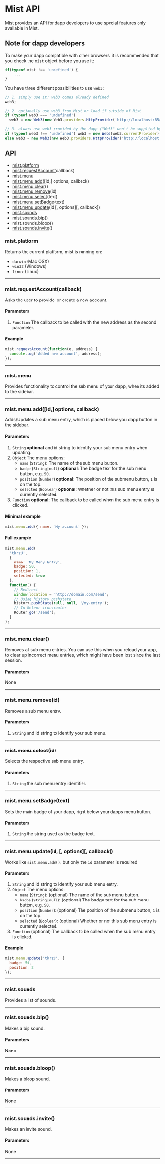 # Mist API

Mist provides an API for dapp developers to use special features only available in Mist.

## Note for dapp developers

To make your dapp compatible with other browsers, it is recommended that you check the `mist` object before you use it:

```js
if(typeof mist !== 'undefined') {
    ...
}
```

You have three different possibilities to use `web3`:

```js
// 1. simply use it: web3 comes already defined
web3;

// 2. optionally use web3 from Mist or load if outside of Mist
if (typeof web3 === 'undefined')
  web3 = new Web3(new Web3.providers.HttpProvider('http://localhost:8545'));

// 3. always use web3 provided by the dapp ("Web3" won't be supplied by Mist), but the provider from Mist
if (typeof web3 !== 'undefined') web3 = new Web3(web3.currentProvider);
else web3 = new Web3(new Web3.providers.HttpProvider('http://localhost:8545'));
```

## API

* [mist.platform](#mistplatform)
* [mist.requestAccount](#mistrequestaccountcallback)(callback)
* [mist.menu](#mistmenu)
* [mist.menu.add](#mistmenuaddid-options-callback)([id,] options, callback)
* [mist.menu.clear](#mistmenuclear)()
* [mist.menu.remove](#mistmenuremoveid)(id)
* [mist.menu.select](#mistmenuselectid)(text)
* [mist.menu.setBadge](#mistmenusetbadgetext)(text)
* [mist.menu.update](#mistmenuupdateid--options--callback)(id [, options][, callback])
* [mist.sounds](#mistsounds)
* [mist.sounds.bip](#mistsoundsbip)()
* [mist.sounds.bloop](#mistsoundsbloop)()
* [mist.sounds.invite](#mistsoundsinvite)()

### mist.platform

Returns the current platform, mist is running on:

* `darwin` (Mac OSX)
* `win32` (Windows)
* `linux` (Linux)

---

### mist.requestAccount(callback)

Asks the user to provide, or create a new account.

#### Parameters

1.  `Function` The callback to be called with the new address as the second parameter.

#### Example

```js
mist.requestAccount(function(e, address) {
  console.log('Added new account', address);
});
```

---

### mist.menu

Provides functionality to control the sub menu of your dapp, when its added to the sidebar.

---

### mist.menu.add([id,] options, callback)

Adds/Updates a sub menu entry, which is placed below you dapp button in the sidebar.

#### Parameters

1.  `String` **optional** and id string to identify your sub menu entry when updating.
2.  `Object` The menu options:
    * `name` (`String`): The name of the sub menu button.
    * `badge` (`String|null`) **optional**: The badge text for the sub menu button, e.g. `50`.
    * `position` (`Number`) **optional**: The position of the submenu button, `1` is on the top.
    * `selected` (`Boolean`) **optional**: Whether or not this sub menu entry is currently selected.
3.  `Function` **optional**: The callback to be called when the sub menu entry is clicked.

#### Minimal example

```js
mist.menu.add({ name: 'My account' });
```

#### Full example

```js
mist.menu.add(
  'tkrzU',
  {
    name: 'My Meny Entry',
    badge: 50,
    position: 1,
    selected: true
  },
  function() {
    // Redirect
    window.location = 'http://domain.com/send';
    // Using history pushstate
    history.pushState(null, null, '/my-entry');
    // In Meteor iron:router
    Router.go('/send');
  }
);
```

---

### mist.menu.clear()

Removes all sub menu entries. You can use this when you reload your app,
to clear up incorrect menu entries, which might have been lost since the last session.

#### Parameters

None

---

### mist.menu.remove(id)

Removes a sub menu entry.

#### Parameters

1.  `String` and id string to identify your sub menu.

---

### mist.menu.select(id)

Selects the respective sub menu entry.

#### Parameters

1.  `String` the sub menu entry identifier.

---

### mist.menu.setBadge(text)

Sets the main badge of your dapp, right below your dapps menu button.

#### Parameters

1.  `String` the string used as the badge text.

---

### mist.menu.update(id, [, options][, callback])

Works like `mist.menu.add()`, but only the `id` parameter is required.

#### Parameters

1.  `String` and id string to identify your sub menu entry.
2.  `Object` The menu options:
    * `name` (`String`): (optional) The name of the sub menu button.
    * `badge` (`String|null`): (optional) The badge text for the sub menu button, e.g. `50`.
    * `position` (`Number`): (optional) The position of the submenu button, `1` is on the top.
    * `selected` (`Boolean`): (optional) Whether or not this sub menu entry is currently selected.
3.  `Function` (optional) The callback to be called when the sub menu entry is clicked.

#### Example

```js
mist.menu.update('tkrzU', {
  badge: 50,
  position: 2
});
```

---

### mist.sounds

Provides a list of sounds.

---

### mist.sounds.bip()

Makes a bip sound.

#### Parameters

None

---

### mist.sounds.bloop()

Makes a bloop sound.

#### Parameters

None

---

### mist.sounds.invite()

Makes an invite sound.

#### Parameters

None

---
